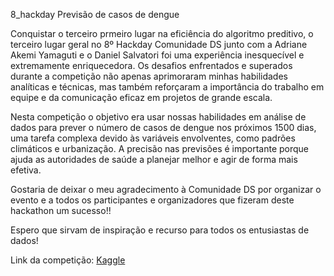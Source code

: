 8_hackday
Previsão de casos de dengue

Conquistar o terceiro prmeiro lugar na eficiência do algoritmo preditivo, o terceiro lugar geral no 8º Hackday Comunidade DS junto com a Adriane Akemi Yamaguti e o Daniel Salvatori foi uma experiência inesquecível e extremamente enriquecedora. Os desafios enfrentados e superados durante a competição não apenas aprimoraram minhas habilidades analíticas e técnicas, mas também reforçaram a importância do trabalho em equipe e da comunicação eficaz em projetos de grande escala.

Nesta competição o objetivo era usar nossas habilidades em análise de dados para prever o número de casos de dengue nos próximos 1500 dias, uma tarefa complexa devido às variáveis envolventes, como padrões climáticos e urbanização. A precisão nas previsões é importante porque ajuda as autoridades de saúde a planejar melhor e agir de forma mais efetiva.

Gostaria de deixar o meu agradecimento à Comunidade DS por organizar o evento e a todos os participantes e organizadores que fizeram deste hackathon um sucesso!!

Espero que sirvam de inspiração e recurso para todos os entusiastas de dados!

Link da competição: [Kaggle](https://www.kaggle.com/competitions/8-hackday-comunidadeds/overview)
